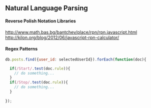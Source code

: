 ## Natural Language Parsing  


#### Reverse Polish Notation Libraries

http://www.math.bas.bg/bantchev/place/rpn/rpn.javascript.html  
http://kilon.org/blog/2012/06/javascript-rpn-calculator/  


#### Regex Patterns 

````js
db.posts.find({user_id: selectedUserId}).forEach(function(doc){

  if(/Start/.test(doc.rule)){
    // do something...
  }
  if(/Stop/.test(doc.rule)){
    // do something...
  }
  
});
````


